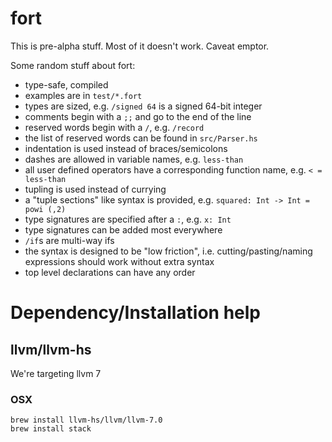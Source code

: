 # fort

This is pre-alpha stuff.  Most of it doesn't work.  Caveat emptor.

Some random stuff about fort:
  - type-safe, compiled
  - examples are in `test/*.fort`
  - types are sized, e.g. `/signed 64` is a signed 64-bit integer
  - comments begin with a `;;` and go to the end of the line
  - reserved words begin with a `/`, e.g. `/record`
  - the list of reserved words can be found in `src/Parser.hs`
  - indentation is used instead of braces/semicolons
  - dashes are allowed in variable names, e.g. `less-than`
  - all user defined operators have a corresponding function name, e.g. `< = less-than`
  - tupling is used instead of currying
  - a "tuple sections" like syntax is provided, e.g. `squared: Int -> Int = powi (,2)`
  - type signatures are specified after a `:`, e.g. `x: Int`
  - type signatures can be added most everywhere
  - `/if`s are multi-way ifs
  - the syntax is designed to be "low friction", i.e. cutting/pasting/naming
    expressions should work without extra syntax
  - top level declarations can have any order

# Dependency/Installation help
## llvm/llvm-hs
We're targeting llvm 7
### OSX
```
brew install llvm-hs/llvm/llvm-7.0
brew install stack
```
